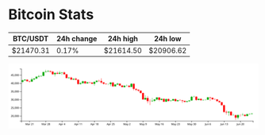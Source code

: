 # Bitcoin Stats

BTC/USDT|24h change|24h high|24h low|
|---|---|---|---|
|$21470.31|0.17%|$21614.50|$20906.62|

<img src="./chart.svg">
